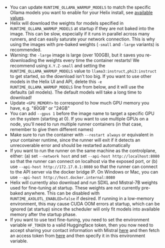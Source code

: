 * You can update `RUNTIME_OLLAMA_WARMUP_MODELS` to match the specific Ollama models you want to enable for your Helix install, see [available values](/helix/using-helix/text-inference/index.md).
* Helix will download the weights for models specified in `RUNTIME_OLLAMA_WARMUP_MODELS` at startup if they are not baked into the image. This can be slow, especially if it runs in parallel across many runners, and can easily saturate your network connection. This is why using the images with pre-baked weights (`-small` and `-large` variants) is recommended.
* Warning: the `-large` image is large (over 100GB), but it saves you re-downloading the weights every time the container restarts! We recommend using `X.Y.Z-small` and setting the `RUNTIME_OLLAMA_WARMUP_MODELS` value to `llama3:instruct,phi3:instruct` to get started, so the download isn't too big. If you want to use other models in the Helix UI and API, delete this `-e RUNTIME_OLLAMA_WARMUP_MODELS` line from below, and it will use the defaults (all models). The default models will take a long time to download!
* Update `<GPU_MEMORY>` to correspond to how much GPU memory you have, e.g. "80GB" or "24GB"
* You can add `--gpus 1` before the image name to target a specific GPU on the system (starting at 0). If you want to use multiple GPUs on a node, you'll need to run multiple runner containers (in that case, remember to give them different names)
* Make sure to run the container with `--restart always` or equivalent in your container runtime, since the runner will exit if it detects an unrecoverable error and should be restarted automatically
* If you want to run the runner on the same machine as the controlplane, either: (a) set `--network host` and set `--api-host http://localhost:8080` so that the runner can connect on localhost via the exposed port, or (b) use `--api-host http://172.17.0.1:8080` so that the runner can connect to the API server via the docker bridge IP. On Windows or Mac, you can use `--api-host http://host.docker.internal:8080`
* Helix will currently also download and run SDXL and Mistral-7B weights used for fine-tuning at startup. These weights are not currently pre-baked anywhere. This can be disabled with `RUNTIME_AXOLOTL_ENABLED=false` if desired. If running in a low-memory environment, this may cause CUDA OOM errors at startup, which can be ignored (at startup) since the scheduler will only fit models into available memory after the startup phase.
* If you want to use text fine-tuning, you need to set the environment variable `HF_TOKEN` to a valid Huggingface token, then you now need to accept sharing your contact information with Mistral [here](https://huggingface.co/mistralai/Mistral-7B-Instruct-v0.1) and then fetch an access token from [here](https://huggingface.co/settings/tokens) and then specify it in this environment variable.